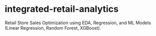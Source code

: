 # integrated-retail-analytics
Retail Store Sales Optimization using EDA, Regression, and ML Models (Linear Regression, Random Forest, XGBoost).
